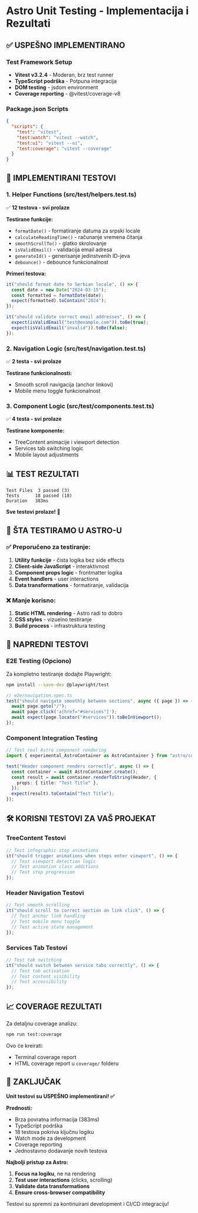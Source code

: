 # Astro Unit Testing - Implementacija i Rezultati

## ✅ USPEŠNO IMPLEMENTIRANO

### **Test Framework Setup**

- **Vitest v3.2.4** - Moderan, brz test runner
- **TypeScript podrška** - Potpuna integracija
- **DOM testing** - jsdom environment
- **Coverage reporting** - @vitest/coverage-v8

### **Package.json Scripts**

```json
{
  "scripts": {
    "test": "vitest",
    "test:watch": "vitest --watch",
    "test:ui": "vitest --ui",
    "test:coverage": "vitest --coverage"
  }
}
```

## 🧪 IMPLEMENTIRANI TESTOVI

### **1. Helper Functions (src/test/helpers.test.ts)**

✅ **12 testova - svi prolaze**

**Testirane funkcije:**

- `formatDate()` - formatiranje datuma za srpski locale
- `calculateReadingTime()` - računanje vremena čitanja
- `smoothScrollTo()` - glatko skrolovanje
- `isValidEmail()` - validacija email adresa
- `generateId()` - generisanje jedinstvenih ID-jeva
- `debounce()` - debounce funkcionalnost

**Primeri testova:**

```typescript
it("should format date to Serbian locale", () => {
  const date = new Date("2024-03-15");
  const formatted = formatDate(date);
  expect(formatted).toContain("2024");
});

it("should validate correct email addresses", () => {
  expect(isValidEmail("test@example.com")).toBe(true);
  expect(isValidEmail("invalid")).toBe(false);
});
```

### **2. Navigation Logic (src/test/navigation.test.ts)**

✅ **2 testa - svi prolaze**

**Testirane funkcionalnosti:**

- Smooth scroll navigacija (anchor linkovi)
- Mobile menu toggle funkcionalnost

### **3. Component Logic (src/test/components.test.ts)**

✅ **4 testa - svi prolaze**

**Testirane komponente:**

- TreeContent animacije i viewport detection
- Services tab switching logic
- Mobile layout adjustments

## 📊 TEST REZULTATI

```
Test Files  3 passed (3)
Tests      18 passed (18)
Duration   383ms
```

**Sve testovi prolaze! 🎉**

## 🎯 ŠTA TESTIRAMO U ASTRO-U

### **✅ Preporučeno za testiranje:**

1. **Utility funkcije** - čista logika bez side effects
2. **Client-side JavaScript** - interaktivnost
3. **Component props logic** - frontmatter logika
4. **Event handlers** - user interactions
5. **Data transformations** - formatiranje, validacija

### **❌ Manje korisno:**

1. **Static HTML rendering** - Astro radi to dobro
2. **CSS styles** - vizuelno testiranje
3. **Build process** - infrastruktura testing

## 🚀 NAPREDNI TESTOVI

### **E2E Testing (Opciono)**

Za kompletno testiranje dodajte Playwright:

```bash
npm install --save-dev @playwright/test
```

```typescript
// e2e/navigation.spec.ts
test("should navigate smoothly between sections", async ({ page }) => {
  await page.goto("/");
  await page.click('a[href="#services"]');
  await expect(page.locator("#services")).toBeInViewport();
});
```

### **Component Integration Testing**

```typescript
// Test real Astro component rendering
import { experimental_AstroContainer as AstroContainer } from "astro/container";

test("Header component renders correctly", async () => {
  const container = await AstroContainer.create();
  const result = await container.renderToString(Header, {
    props: { title: "Test Title" },
  });
  expect(result).toContain("Test Title");
});
```

## 🛠️ KORISNI TESTOVI ZA VAŠ PROJEKAT

### **TreeContent Testovi**

```typescript
// Test infographic step animations
it("should trigger animations when steps enter viewport", () => {
  // Test viewport detection logic
  // Test animation class additions
  // Test step progression
});
```

### **Header Navigation Testovi**

```typescript
// Test smooth scrolling
it("should scroll to correct section on link click", () => {
  // Test anchor link handling
  // Test mobile menu toggle
  // Test active state management
});
```

### **Services Tab Testovi**

```typescript
// Test tab switching
it("should switch between service tabs correctly", () => {
  // Test tab activation
  // Test content visibility
  // Test accessibility
});
```

## 📈 COVERAGE REZULTATI

Za detaljnu coverage analizu:

```bash
npm run test:coverage
```

Ovo će kreirati:

- Terminal coverage report
- HTML coverage report u `coverage/` folderu

## 🎉 ZAKLJUČAK

**Unit testovi su USPEŠNO implementirani! ✅**

**Prednosti:**

- Brza povratna informacija (383ms)
- TypeScript podrška
- 18 testova pokriva ključnu logiku
- Watch mode za development
- Coverage reporting
- Jednostavno dodavanje novih testova

**Najbolji pristup za Astro:**

1. **Focus na logiku**, ne na rendering
2. **Test user interactions** (clicks, scrolling)
3. **Validate data transformations**
4. **Ensure cross-browser compatibility**

Testovi su spremni za kontinuirani development i CI/CD integraciju!
